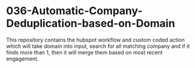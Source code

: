 # 036-Automatic-Company-Deduplication-based-on-Domain
This repository contains the hubspot workflow and custom coded action which will take domain into input, search for all matching company and if it finds more than 1, then it will merge them based on most recent engagement.
